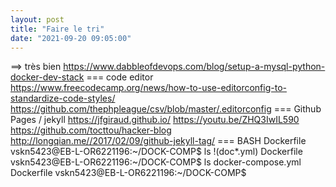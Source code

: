 ```yaml
---
layout: post
title: "Faire le tri"
date: "2021-09-20 09:05:00"
---
```

==> très bien  https://www.dabbleofdevops.com/blog/setup-a-mysql-python-docker-dev-stack  === code editor https://www.freecodecamp.org/news/how-to-use-editorconfig-to-standardize-code-styles/ https://github.com/thephpleague/csv/blob/master/.editorconfig  === Github Pages / jekyll https://jfgiraud.github.io/ https://youtu.be/ZHQ3IwIL590 https://github.com/tocttou/hacker-blog http://longqian.me//2017/02/09/github-jekyll-tag/   === BASH Dockerfile vskn5423@EB-L-OR6221196:~/DOCK-COMP$ ls !(doc*.yml) Dockerfile vskn5423@EB-L-OR6221196:~/DOCK-COMP$ ls docker-compose.yml  Dockerfile vskn5423@EB-L-OR6221196:~/DOCK-COMP$  

